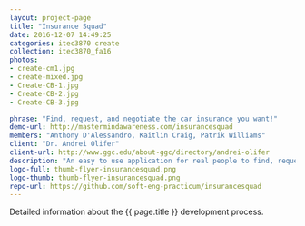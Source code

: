 ```yaml
---
layout: project-page
title: "Insurance Squad"
date: 2016-12-07 14:49:25
categories: itec3870 create
collection: itec3870_fa16
photos:
- create-cm1.jpg
- create-mixed.jpg
- Create-CB-1.jpg
- Create-CB-2.jpg
- Create-CB-3.jpg

phrase: "Find, request, and negotiate the car insurance you want!"
demo-url: http://mastermindawareness.com/insurancesquad
members: "Anthony D'Alessandro, Kaitlin Craig, Patrik Williams"
client: "Dr. Andrei Olifer"
client-url: http://www.ggc.edu/about-ggc/directory/andrei-olifer
description: "An easy to use application for real people to find, request and negotiate car insurance."
logo-full: thumb-flyer-insurancesquad.png
logo-thumb: thumb-flyer-insurancesquad.png
repo-url: https://github.com/soft-eng-practicum/insurancesquad
---
```


Detailed information about the {{ page.title }} development process.

<!-- lightgallery -->
<script src="https://code.jquery.com/jquery-2.2.4.min.js"></script>
<script src="https://cdn.jsdelivr.net/lightgallery/1.3.7/js/lightgallery.min.js"></script>
<script src="https://cdn.jsdelivr.net/g/lg-zoom"></script>

<script type="text/javascript">
    $(document).ready(function() {
    $("body").lightGallery({
    zoom: true,
    selector: 'a#lightgallery',
    selectWithin: 'body'
    });
    });
</script>

[ggc]: http://www.ggc.edu
[gunay-ggc]: http://www.ggc.edu/about-ggc/directory/cengiz-gunay
